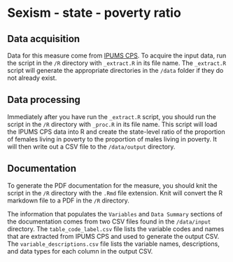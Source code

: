 # Sexism - state - poverty ratio
## Data acquisition
Data for this measure come from [IPUMS CPS](https://cps.ipums.org/cps). To acquire the input data, run the script in the `/R` directory with `_extract.R` in its file name. The `_extract.R` script will generate the appropriate directories in the `/data` folder if they do not already exist. 

## Data processing
Immediately after you have run the `_extract.R` script, you should run the script in the `/R` directory with `_proc.R` in its file name. This script will load the IPUMS CPS data into R and create the state-level ratio of the proportion of females living in poverty to the proportion of males living in poverty. It will then write out a CSV file to the `/data/output` directory. 

## Documentation
To generate the PDF documentation for the measure, you should knit the script in the `/R` directory with the `.Rmd` file extension. Knit will convert the R markdown file to a PDF in the `/R` directory. 

The information that populates the `Variables` and `Data Summary` sections of the documentation comes from two CSV files found in the `/data/input` directory. The `table_code_label.csv` file lists the variable codes and names that are extracted from IPUMS CPS and used to generate the output CSV. The `variable_descriptions.csv` file lists the variable names, descriptions, and data types for each column in the output CSV. 